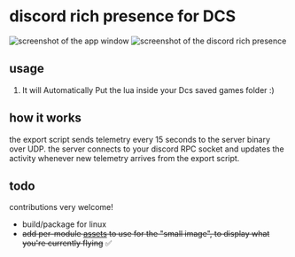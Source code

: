 # discord rich presence for DCS

![screenshot of the app window](assets/window.png)
![screenshot of the discord rich presence](assets/richpresence.png)

## usage

1. It will Automatically Put  the lua inside  your  Dcs  saved games folder :)

## how it works

the export script sends telemetry every 15 seconds to the server binary over UDP. the server connects to your discord RPC socket and updates the activity whenever new telemetry arrives from the export script.

## todo

contributions very welcome!

- build/package for linux
- ~~add per-module [assets](https://discord.com/developers/docs/rich-presence/overview#assets) to use for the "small image", to display what you're currently flying~~ ✅

